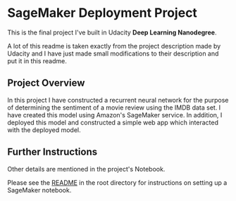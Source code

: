 # SageMaker Deployment Project

This is the final project I've built in Udacity **Deep Learning Nanodegree**.

A lot of this readme is taken exactly from the project description made by Udacity and I have just made small modifications to their description and put it in this readme.

## Project Overview
In this project I have constructed a recurrent neural network for the purpose of determining the sentiment of a movie review using the IMDB data set. I have created this model using Amazon's SageMaker service. In addition, I deployed this model and constructed a simple web app which interacted with the deployed model.

## Further Instructions

Other details are mentioned in the project's Notebook.

Please see the [README](https://github.com/udacity/sagemaker-deployment/tree/master/README.md) in the root directory for instructions on setting up a SageMaker notebook.
